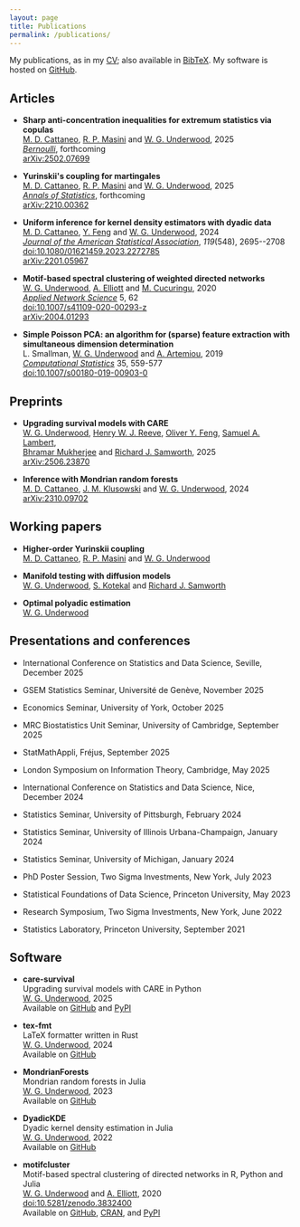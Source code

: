 ```yaml
---
layout: page
title: Publications
permalink: /publications/
---
```


My publications,
as in my
[CV](https://github.com/WGUNDERWOOD/wgu-cv/blob/main/WGUnderwood.pdf);
also available in
[BibTeX](https://github.com/WGUNDERWOOD/wgu-cv/blob/main/WGUnderwood.bib).
My software is hosted on
[GitHub](https://github.com/WGUNDERWOOD).

## Articles

- **Sharp anti-concentration inequalities for
extremum statistics via copulas** <br>
[M. D. Cattaneo][mdcattaneo],
[R. P. Masini][rpmasini]
and [W. G. Underwood][wgunderwood],
2025 <br>
[*Bernoulli*](
https://bernoullisociety.org/publications/bernoulli-journal),
forthcoming <br>
[arXiv:2502.07699](https://arxiv.org/abs/2502.07699) <br>

- **Yurinskii's coupling for martingales** <br>
[M. D. Cattaneo][mdcattaneo],
[R. P. Masini][rpmasini]
and [W. G. Underwood][wgunderwood],
2025 <br>
[*Annals of Statistics*](
https://imstat.org/journals-and-publications/annals-of-statistics/),
forthcoming <br>
[arXiv:2210.00362](https://arxiv.org/abs/2210.00362) <br>

- **Uniform inference for kernel density estimators with dyadic data** <br>
[M. D. Cattaneo][mdcattaneo],
[Y. Feng][yfeng]
and [W. G. Underwood][wgunderwood],
2024 <br>
[*Journal of the American Statistical Association*](
https://www.tandfonline.com/toc/uasa20/current),
*119*(548), 2695--2708 <br>
[doi:10.1080/01621459.2023.2272785](
https://doi.org/10.1080/01621459.2023.2272785) <br>
[arXiv:2201.05967](https://arxiv.org/abs/2201.05967) <br>

- **Motif-based spectral clustering of weighted directed networks** <br>
[W. G. Underwood][wgunderwood],
[A. Elliott][aelliott]
and [M. Cucuringu][mcucuringu],
2020 <br>
[*Applied Network Science*](https://appliednetsci.springeropen.com/)
5, 62 <br>
[doi:10.1007/s41109-020-00293-z](
https://doi.org/doi:10.1007/s41109-020-00293-z) <br>
[arXiv:2004.01293](https://arxiv.org/abs/2004.01293) <br>

- **Simple Poisson PCA: an algorithm for (sparse) feature extraction
with simultaneous dimension determination** <br>
L. Smallman,
[W. G. Underwood][wgunderwood]
and [A. Artemiou][aartemiou],
2019 <br>
[*Computational Statistics*](https://link.springer.com/journal/180)
35, 559-577 <br>
[doi:10.1007/s00180-019-00903-0](
https://doi.org/doi:10.1007/s00180-019-00903-0) <br>

## Preprints

- **Upgrading survival models with CARE** <br>
[W. G. Underwood][wgunderwood],
[Henry W. J. Reeve][hwjreeve],
[Oliver Y. Feng][oyfeng],
[Samuel A. Lambert][salambert], <br>
[Bhramar Mukherjee][bmukherjee]
and [Richard J. Samworth][rjsamworth],
2025 <br>
[arXiv:2506.23870](https://arxiv.org/abs/2506.23870) <br>

- **Inference with Mondrian random forests** <br>
[M. D. Cattaneo][mdcattaneo],
[J. M. Klusowski][jmklusowski]
and [W. G. Underwood][wgunderwood],
2024 <br>
[arXiv:2310.09702](https://arxiv.org/abs/2310.09702) <br>

## Working papers

- **Higher-order Yurinskii coupling** <br>
[M. D. Cattaneo][mdcattaneo],
[R. P. Masini][rpmasini]
and [W. G. Underwood][wgunderwood] <br>

- **Manifold testing with diffusion models** <br>
[W. G. Underwood][wgunderwood],
[S. Kotekal][skotekal]
and [Richard J. Samworth][rjsamworth] <br>

- **Optimal polyadic estimation** <br>
[W. G. Underwood][wgunderwood] <br>

## Presentations and conferences

- International Conference on Statistics and Data Science,
Seville,
December 2025

- GSEM Statistics Seminar,
Université de Genève,
November 2025

- Economics Seminar,
University of York,
October 2025

- MRC Biostatistics Unit Seminar,
University of Cambridge,
September 2025

- StatMathAppli,
Fréjus,
September 2025

- London Symposium on Information Theory,
Cambridge,
May 2025

- International Conference on Statistics and Data Science,
Nice,
December 2024

- Statistics Seminar,
University of Pittsburgh,
February 2024

- Statistics Seminar,
University of Illinois Urbana-Champaign,
January 2024

- Statistics Seminar,
University of Michigan,
January 2024

- PhD Poster Session,
Two Sigma Investments, New York,
July 2023

- Statistical Foundations of Data Science,
Princeton University,
May 2023

- Research Symposium,
Two Sigma Investments, New York,
June 2022

- Statistics Laboratory,
Princeton University,
September 2021

## Software

- **care-survival** <br>
Upgrading survival models with CARE in Python <br>
[W. G. Underwood][wgunderwood],
2025 <br>
Available on
[GitHub](https://github.com/WGUNDERWOOD/care-survival)
and [PyPI](https://pypi.org/project/care-survival/) <br>

- **tex-fmt** <br>
LaTeX formatter written in Rust <br>
[W. G. Underwood][wgunderwood],
2024 <br>
Available on
[GitHub](https://github.com/WGUNDERWOOD/tex-fmt) <br>

- **MondrianForests** <br>
Mondrian random forests in Julia <br>
[W. G. Underwood][wgunderwood],
2023 <br>
Available on
[GitHub](https://github.com/WGUNDERWOOD/MondrianForests.jl) <br>

- **DyadicKDE** <br>
Dyadic kernel density estimation in Julia <br>
[W. G. Underwood][wgunderwood],
2022 <br>
Available on
[GitHub](https://github.com/WGUNDERWOOD/DyadicKDE.jl) <br>

- **motifcluster** <br>
Motif-based spectral clustering of directed networks
in R, Python and Julia <br>
[W. G. Underwood][wgunderwood]
and [A. Elliott][aelliott],
2020 <br>
[doi:10.5281/zenodo.3832400](https://doi.org/10.5281/zenodo.3832400) <br>
Available on
[GitHub](https://github.com/WGUNDERWOOD/motifcluster),
[CRAN](https://cran.r-project.org/web/packages/motifcluster/index.html),
and [PyPI](https://pypi.org/project/motifcluster/) <br>

[wgunderwood]: /
[aartemiou]: https://artemioua.com/
[mcucuringu]: https://scholar.google.com/citations?user=GFvVRzwAAAAJ&hl=en
[mdcattaneo]: https://cattaneo.princeton.edu/
[yfeng]: https://sites.google.com/site/yingjieum/
[aelliott]: https://www.turing.ac.uk/people/researchers/andrew-elliott
[rpmasini]: https://anson.ucdavis.edu/~rmasini/bio.html
[jmklusowski]: https://klusowski.princeton.edu/
[hwjreeve]: https://henryreeve.netlify.app/
[oyfeng]: https://sites.google.com/view/oyfeng20/home
[salambert]: https://www.phpc.cam.ac.uk/staff/dr-samuel-lambert
[bmukherjee]: https://ysph.yale.edu/profile/bhramar-mukherjee/
[rjsamworth]: https://www.statslab.cam.ac.uk/~rjs57/
[skotekal]: https://skotekal.github.io/
